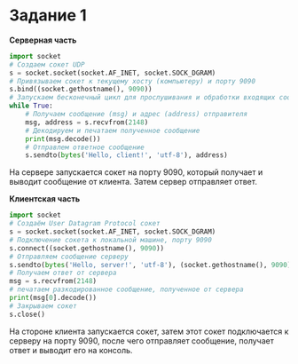 # Задание 1
**Cерверная часть**

```python
import socket
# Создаем сокет UDP
s = socket.socket(socket.AF_INET, socket.SOCK_DGRAM)
# Привязываем сокет к текущему хосту (компьютеру) и порту 9090
s.bind((socket.gethostname(), 9090))
# Запускаем бесконечный цикл для прослушивания и обработки входящих сообщений
while True:
    # Получаем сообщение (msg) и адрес (address) отправителя
    msg, address = s.recvfrom(2148)
    # Декодируем и печатаем полученное сообщение
    print(msg.decode())
    # Отправлем ответное сообщение
    s.sendto(bytes('Hello, client!', 'utf-8'), address)

```

На сервере запускается сокет на порту 9090, который получает и выводит сообщение от клиента. Затем сервер отправляет ответ.

**Клиентская часть**

```python
import socket
# Создаём User Datagram Protocol сокет
s = socket.socket(socket.AF_INET, socket.SOCK_DGRAM)
# Подключение сокета к локальной машине, порту 9090
s.connect((socket.gethostname(), 9090))
# Отправляем сообщение серверу
s.sendto(bytes('Hello, server!', 'utf-8'), (socket.gethostname(), 9090))
# Получаем ответ от сервера
msg = s.recvfrom(2148)
# печатаем разкодированное сообщение, полученное от сервера
print(msg[0].decode())
# Закрываем сокет
s.close()
```

На стороне клиента запускается сокет, затем этот сокет подключается к серверу на порту 9090, после чего отправляет сообщение, получает ответ и выводит его на консоль. 
